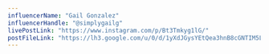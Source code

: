 ```yaml
---
influencerName: "Gail Gonzalez"
influencerHandle: "@simplygailg"
livePostLink: "https://www.instagram.com/p/Bt3Tmkyg1lG/"
postFileLink: "https://lh3.google.com/u/0/d/1yXdJGysYEtQea3hnB8cGNTIM5Lq8NXIX"
---
```

